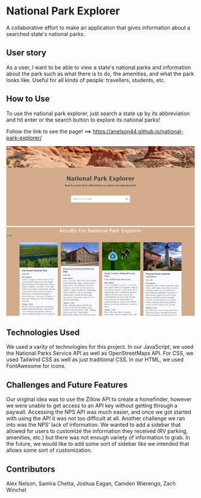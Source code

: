 # National Park Explorer
A collaborative effort to make an application that gives information about a searched state's national parks.

## User story
As a user, I want to be able to view a state's national parks and information about the park such as what there is to do, the amenities, and what the park looks like. Useful for all kinds of people: travellers, students, etc.

## How to Use
To use the national park explorer, just search a state up by its abbreviation and hit enter or the search button to explore its national parks! 

Follow the link to see the page! ==> https://anelson44.github.io/national-park-explorer/

![Home Screen](./images/homepage%20screenshot.png)
![Results Screen](./images/results%20screenshot.png)

## Technologies Used
We used a varity of technologies for this project. In our JavaScript, we used the National Parks Service API as well as OpenStreetMaps API. For CSS, we used Tailwind CSS as well as just traditional CSS. In our HTML, we used FontAwesome for icons. 

## Challenges and Future Features
Our original idea was to use the Zillow API to create a homefinder, however we were unable to get access to an API key without getting through a paywall. Accessing the NPS API was much easier, and once we got started with using the API it was not too difficult at all. Another challenge we ran into was the NPS' lack of information. We wanted to add a sidebar that allowed for users to customize the information they received (RV parking, amenities, etc.) but there was not enough variety of information to grab. In the future, we would like to add some sort of sidebar like we intended that allows some sort of customization.

## Contributors
Alex Nelson, Samira Chetta, Joshua Eagan, Camden Wierengo, Zach Winchel
